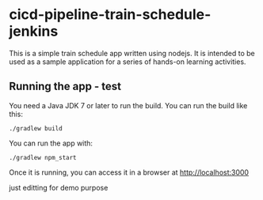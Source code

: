 # cicd-pipeline-train-schedule-jenkins

This is a simple train schedule app written using nodejs. It is intended to be used as a sample application for a series of hands-on learning activities.

## Running the app - test

You need a Java JDK 7 or later to run the build. You can run the build like this:

    ./gradlew build

You can run the app with:

    ./gradlew npm_start

Once it is running, you can access it in a browser at [http://localhost:3000](http://localhost:3000)

just editting for demo purpose

